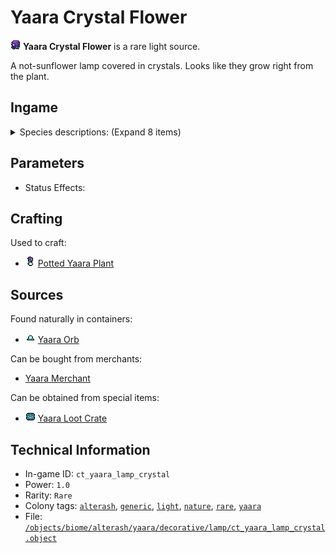 # Yaara Crystal Flower

<img src="https://raw.githubusercontent.com/Ceterai/Enternia/main/objects/biome/alterash/yaara/decorative/lamp/ct_yaara_lamp_crystal_icon.png" alt="Yaara Crystal Flower icon" loading="lazy" height="16px" width="auto" /> **Yaara Crystal Flower** is a rare light source.

A not-sunflower lamp covered in crystals. Looks like they grow right from the plant.

## Ingame

<details markdown="1"><summary>Species descriptions: (Expand 8 items)</summary>

- Alta: This lamp flower is covered in calin crystals. Altas may have influenced the growth here to some extent.
- Apex: This is a delightful idea for a lamp.
- Avian: When switched on, this flower emits an ethereal glow.
- Floran: Glow plant ssick with cryssstal. Nassty electrogirlsss, ruin yaara.
- Glitch: Observant. This light appears to be entirely crystal powered.
- Human: A powered flower. Heh.
- Hylotl: An interesting idea for a lamp.
- Novakid: A pretty lamp.

</details>

## Parameters

- Status Effects: 

## Crafting

Used to craft:

- <img src="https://raw.githubusercontent.com/Ceterai/Enternia/main/objects/alta/special/plants/pods/yaara/icon.png" alt="Potted Yaara Plant icon" loading="lazy" height="16px" width="auto" /> [Potted Yaara Plant](https://ceterai.github.io/MyEnternia/Wiki/PottedYaaraPlant)

## Sources

Found naturally in containers:

- <img src="https://raw.githubusercontent.com/Ceterai/Enternia/main/objects/biome/alterash/yaara/decorative/orb/icon.png" alt="Yaara Orb icon" loading="lazy" height="16px" width="auto" /> [Yaara Orb](https://ceterai.github.io/MyEnternia/Wiki/YaaraOrb)

Can be bought from merchants:

- [Yaara Merchant](https://ceterai.github.io/MyEnternia/Wiki/YaaraMerchant)

Can be obtained from special items:

- <img src="https://raw.githubusercontent.com/Ceterai/Enternia/main/items/active/alta/loot/biome/ct_yaara_loot.png" alt="Yaara Loot Crate icon" loading="lazy" height="16px" width="auto" /> [Yaara Loot Crate](https://ceterai.github.io/MyEnternia/Wiki/YaaraLootCrate)

## Technical Information

- In-game ID: `ct_yaara_lamp_crystal`
- Power: `1.0`
- Rarity: `Rare`
- Colony tags: [`alterash`](https://ceterai.github.io/MyEnternia/Wiki/Tags/Alterash), [`generic`](https://ceterai.github.io/MyEnternia/Wiki/Tags/Generic), [`light`](https://ceterai.github.io/MyEnternia/Wiki/Tags/Light), [`nature`](https://ceterai.github.io/MyEnternia/Wiki/Tags/Nature), [`rare`](https://ceterai.github.io/MyEnternia/Wiki/Tags/Rare), [`yaara`](https://ceterai.github.io/MyEnternia/Wiki/Tags/Yaara)
- File: [`/objects/biome/alterash/yaara/decorative/lamp/ct_yaara_lamp_crystal.object`](https://github.com/Ceterai/Enternia/blob/main/objects/biome/alterash/yaara/decorative/lamp/ct_yaara_lamp_crystal.object)
